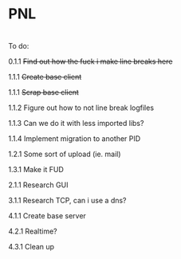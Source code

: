 # PNL
# 

To do:

0.1.1 ~~Find out how the fuck i make line breaks here~~

1.1.1 ~~Create base client~~

1.1.1 ~~Scrap base client~~

1.1.2 Figure out how to not line break logfiles

1.1.3 Can we do it with less imported libs?

1.1.4 Implement migration to another PID

1.2.1 Some sort of upload (ie. mail)

1.3.1 Make it FUD



2.1.1 Research GUI



3.1.1 Research TCP, can i use a dns?



4.1.1 Create base server

4.2.1 Realtime?

4.3.1 Clean up


